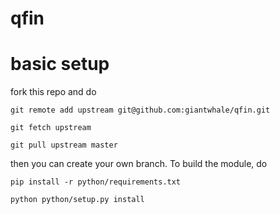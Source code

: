# qfin

# basic setup
fork this repo and do

```git remote add upstream git@github.com:giantwhale/qfin.git```

```git fetch upstream```

```git pull upstream master```

then you can create your own branch. To build the module, do

```pip install -r python/requirements.txt```

```python python/setup.py install```
